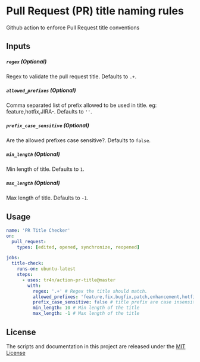 # Pull Request (PR) title naming rules

Github action to enforce Pull Request title conventions

## Inputs

##### `regex` (**Optional**)
Regex to validate the pull request title. Defaults to `.+`.

##### `allowed_prefixes` (**Optional**)
Comma separated list of prefix allowed to be used in title. eg: feature,hotfix,JIRA-. Defaults to `''`.

##### `prefix_case_sensitive` (**Optional**)
Are the allowed prefixes case sensitive?. Defaults to `false`.

##### `min_length` (**Optional**)
Min length of title. Defaults to `1`.

##### `max_length` (**Optional**)
Max length of title. Defaults to `-1`.

## Usage

```yaml
name: 'PR Title Checker'
on: 
  pull_request:
    types: [edited, opened, synchronize, reopened]

jobs:
  title-check:
    runs-on: ubuntu-latest
    steps:
      - uses: tr4n/action-pr-title@master
        with:
          regex: '.+' # Regex the title should match.
          allowed_prefixes: 'feature,fix,bugfix,patch,enhancement,hotfix' # title should start with the given prefix
          prefix_case_sensitive: false # title prefix are case insensitive
          min_length: 10 # Min length of the title
          max_length: -1 # Max length of the title
```

## License
The scripts and documentation in this project are released under the [MIT License](./LICENSE)
